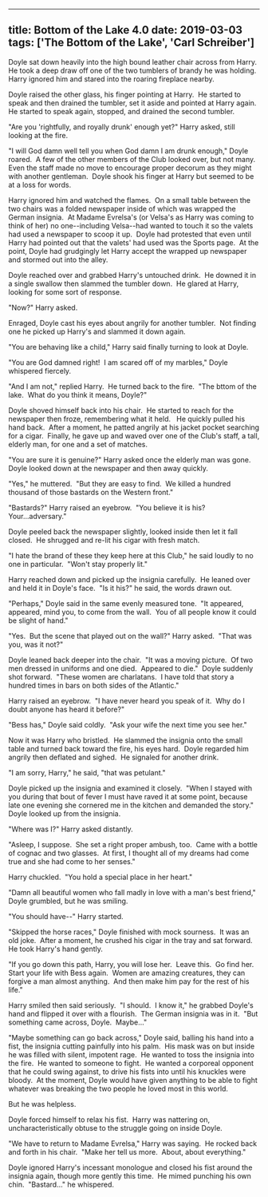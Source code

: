 
---
title: Bottom of the Lake 4.0
date: 2019-03-03
tags: ['The Bottom of the Lake', 'Carl Schreiber']
---

Doyle sat down heavily into the high bound leather chair across from Harry.  He took a deep draw off one of the two tumblers of brandy he was holding.  Harry ignored him and stared into the roaring fireplace nearby.

Doyle raised the other glass, his finger pointing at Harry.  He started to speak and then drained the tumbler, set it aside and pointed at Harry again.  He started to speak again, stopped, and drained the second tumbler.

"Are you 'rightfully, and royally drunk' enough yet?" Harry asked, still looking at the fire.

"I will God damn well tell you when God damn I am drunk enough," Doyle roared.  A few of the other members of the Club looked over, but not many.  Even the staff made no move to encourage proper decorum as they might with another gentleman.  Doyle shook his finger at Harry but seemed to be at a loss for words.

Harry ignored him and watched the flames.  On a small table between the two chairs was a folded newspaper inside of which was wrapped the German insignia.  At Madame Evrelsa's (or Velsa's as Harry was coming to think of her) no one--including Velsa--had wanted to touch it so the valets had used a newspaper to scoop it up.  Doyle had protested that even until Harry had pointed out that the valets' had used was the Sports page.  At the point, Doyle had grudgingly let Harry accept the wrapped up newspaper and stormed out into the alley.

Doyle reached over and grabbed Harry's untouched drink.  He downed it in a single swallow then slammed the tumbler down.  He glared at Harry, looking for some sort of response.

"Now?" Harry asked.

Enraged, Doyle cast his eyes about angrily for another tumbler.  Not finding one he picked up Harry's and slammed it down again.

"You are behaving like a child," Harry said finally turning to look at Doyle.

"You are God damned right!  I am scared off of my marbles," Doyle whispered fiercely.

"And I am not," replied Harry.  He turned back to the fire.  "The bttom of the lake.  What do you think it means, Doyle?"

Doyle shoved himself back into his chair.  He started to reach for the newspaper then froze, remembering what it held.   He quickly pulled his hand back.  After a moment, he patted angrily at his jacket pocket searching for a cigar.  Finally, he gave up and waved over one of the Club's staff, a tall, elderly man, for one and a set of matches.

"You are sure it is genuine?" Harry asked once the elderly man was gone.  Doyle looked down at the newspaper and then away quickly.

"Yes," he muttered.  "But they are easy to find.  We killed a hundred thousand of those bastards on the Western front."

"Bastards?" Harry raised an eyebrow.  "You believe it is his?  Your...adversary."

Doyle peeled back the newspaper slightly, looked inside then let it fall closed.  He shrugged and re-lit his cigar with fresh match.

"I hate the brand of these they keep here at this Club," he said loudly to no one in particular.  "Won't stay properly lit."

Harry reached down and picked up the insignia carefully.  He leaned over and held it in Doyle's face.  "Is it his?" he said, the words drawn out.

"Perhaps," Doyle said in the same evenly measured tone.  "It appeared, appeared, mind you, to come from the wall.  You of all people know it could be slight of hand."

"Yes.  But the scene that played out on the wall?" Harry asked.  "That was you, was it not?"

Doyle leaned back deeper into the chair.  "It was a moving picture.  Of two men dressed in uniforms and one died.  Appeared to die."  Doyle suddenly shot forward.  "These women are charlatans.  I have told that story a hundred times in bars on both sides of the Atlantic."

Harry raised an eyebrow.  "I have never heard you speak of it.  Why do I doubt anyone has heard it before?"

"Bess has," Doyle said coldly.  "Ask your wife the next time you see her."

Now it was Harry who bristled.  He slammed the insignia onto the small table and turned back toward the fire, his eyes hard.  Doyle regarded him angrily then deflated and sighed.  He signaled for another drink.

"I am sorry, Harry," he said, "that was petulant."

Doyle picked up the insignia and examined it closely.  "When I stayed with you during that bout of fever I must have raved it at some point, because late one evening she cornered me in the kitchen and demanded the story."  Doyle looked up from the insignia.

"Where was I?" Harry asked distantly.

"Asleep, I suppose.  She set a right proper ambush, too.  Came with a bottle of cognac and two glasses.  At first, I thought all of my dreams had come true and she had come to her senses."

Harry chuckled.  "You hold a special place in her heart."

"Damn all beautiful women who fall madly in love with a man's best friend," Doyle grumbled, but he was smiling.

"You should have--" Harry started.

"Skipped the horse races," Doyle finished with mock sourness.  It was an old joke.  After a moment, he crushed his cigar in the tray and sat forward.  He took Harry's hand gently.

"If you go down this path, Harry, you will lose her.  Leave this.  Go find her.  Start your life with Bess again.  Women are amazing creatures, they can forgive a man almost anything.  And then make him pay for the rest of his life."

Harry smiled then said seriously.  "I should.  I know it," he grabbed Doyle's hand and flipped it over with a flourish.  The German insignia was in it.  "But something came across, Doyle.  Maybe..."

"Maybe something can go back across," Doyle said, balling his hand into a fist, the insignia cutting painfully into his palm.  His mask was on but inside he was filled with silent, impotent rage.  He wanted to toss the insignia into the fire.  He wanted to someone to fight.  He wanted a corporeal opponent that he could swing against, to drive his fists into until his knuckles were bloody.  At the moment, Doyle would have given anything to be able to fight whatever was breaking the two people he loved most in this world.

But he was helpless.

Doyle forced himself to relax his fist.  Harry was nattering on, uncharacteristically obtuse to the struggle going on inside Doyle.

"We have to return to Madame Evrelsa," Harry was saying.  He rocked back and forth in his chair.  "Make her tell us more.  About, about everything."

Doyle ignored Harry's incessant monologue and closed his fist around the insignia again, though more gently this time.  He mimed punching his own chin.  "Bastard..." he whispered.
